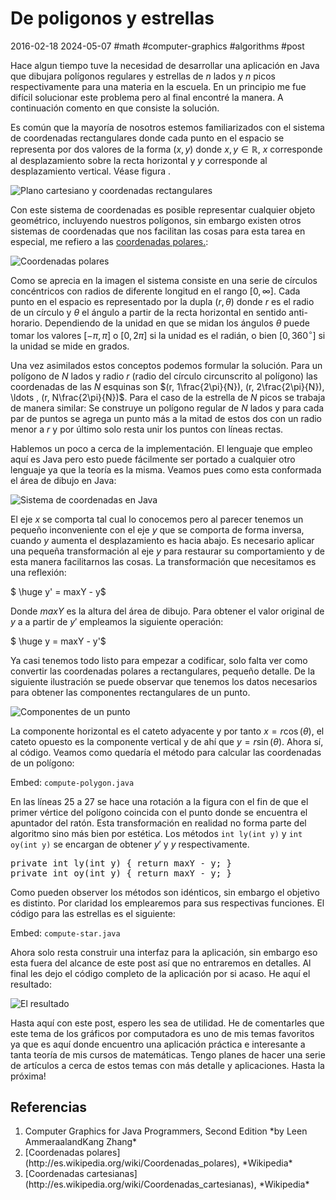 <!-- vim: set spelllang=es_mx: -->
# De poligonos y estrellas
2016-02-18 2024-05-07 #math #computer-graphics #algorithms #post

Hace algun tiempo tuve la necesidad de desarrollar una aplicación en Java que dibujara polígonos regulares y estrellas de $n$ lados y $n$ picos respectivamente para una materia en la escuela. En un principio me fue difícil solucionar este problema pero al final encontré la manera. A continuación comento en que consiste la solución.
 
Es común que la mayoría de nosotros estemos familiarizados con el sistema de coordenadas rectangulares donde cada punto en el espacio se representa por dos valores de la forma $(x, y)$ donde $x,y \in \mathbb{R}$, $x$ corresponde al desplazamiento sobre la recta horizontal y $y$ corresponde al desplazamiento vertical. Véase figura .

![Plano cartesiano y coordenadas rectangulares](/de-poligonos-y-estrellas/plano_cartesiano.png)

Con este sistema de coordenadas es posible representar cualquier objeto geométrico, incluyendo nuestros polígonos, sin embargo existen otros sistemas de coordenadas que nos facilitan las cosas para esta tarea en especial, me refiero a las [coordenadas polares.](http://es.wikipedia.org/wiki/Coordenadas_polares):

![Coordenadas polares](/de-poligonos-y-estrellas/coordenadas_polares.png)

Como se aprecia en la imagen el sistema consiste en una serie de círculos concéntricos con radios de diferente longitud en el rango $[0, \infty]$. Cada punto en el espacio es representado por la dupla $(r, \theta)$ donde $r$ es el radio de un círculo y $\theta$ el ángulo a partir de la recta horizontal en sentido anti-horario. Dependiendo de la unidad en que se midan los ángulos $\theta$ puede tomar los valores $[-\pi, \pi]$ o $[0, 2\pi]$ si la unidad es el radián, o bien $[0, 360^{\circ}]$ si la unidad se mide en grados.

Una vez asimilados estos conceptos podemos formular la solución. Para un polígono de $N$ lados y radio $r$ (radio del círculo circunscrito al polígono) las coordenadas de las $N$ esquinas son $(r, 1\frac{2\pi}{N}), (r, 2\frac{2\pi}{N}), \ldots , (r, N\frac{2\pi}{N})$. Para el caso de la estrella de $N$ picos se trabaja de manera similar: Se construye un polígono regular de $N$ lados y para cada par de puntos se agrega un punto más a la mitad de estos dos con un radio menor a $r$ y por último solo resta unir los puntos con líneas rectas.

Hablemos un poco a cerca de la implementación. El lenguaje que empleo aquí es Java pero esto puede fácilmente ser portado a cualquier otro lenguaje ya que la teoría es la misma. Veamos pues como esta conformada el área de dibujo en Java:

![Sistema de coordenadas en Java](/de-poligonos-y-estrellas/coordenadas_java.png)

El eje $x$ se comporta tal cual lo conocemos pero al parecer tenemos un pequeño inconveniente  con el eje $y$ que se comporta de forma inversa, cuando $y$ aumenta el desplazamiento es hacia abajo. Es necesario aplicar una pequeña transformación al eje $y$ para restaurar su comportamiento y de esta manera facilitarnos las cosas. La transformación que necesitamos es una reflexión:

$ \huge y' = maxY - y$

Donde $maxY$ es la altura del área de dibujo. Para obtener el valor original de $y$ a a partir de $y'$ empleamos la siguiente operación: 

$ \huge y = maxY - y'$

Ya casi tenemos todo listo para empezar a codificar, solo falta ver como convertir las coordenadas polares a rectangulares, pequeño detalle. De la siguiente ilustración se puede observar que tenemos los datos necesarios para obtener las componentes rectangulares de un punto.


![Componentes de un punto](/de-poligonos-y-estrellas/polar_a_rectangular.png)


La componente horizontal es el cateto adyacente y por tanto $x = r\cos(\theta)$, el cateto opuesto es la componente vertical y de ahí que $y = r\sin(\theta)$. Ahora sí, al código. Veamos como quedaría el método para calcular las coordenadas de un polígono:

Embed: `compute-polygon.java`

En las líneas 25 a 27 se hace una rotación a la figura con el fin de que el primer vértice del polígono coincida con el punto donde se encuentra el apuntador del ratón. Esta transformación en realidad no forma parte del algoritmo sino más bien por estética. Los métodos `int ly(int y)` y `int oy(int y)` se encargan de obtener $y'$ y $y$ respectivamente.

<pre lang="cpp" theme="slate" >
private int ly(int y) { return maxY - y; }
private int oy(int y) { return maxY - y; }
</pre>

Como pueden observer los métodos son idénticos, sin embargo el objetivo es distinto. Por claridad los emplearemos para sus respectivas funciones. El código para las estrellas es el siguiente:

Embed: `compute-star.java`

Ahora solo resta construir una interfaz para la aplicación, sin embargo eso esta fuera del alcance de este post así que no entraremos en detalles. Al final les dejo el código completo de la aplicación por si acaso. He aquí el resultado:

![El resultado](/de-poligonos-y-estrellas/polygon_test.png)

Hasta aquí con este post, espero les sea de utilidad. He de comentarles que este tema de los gráficos por computadora es uno de mis temas favoritos ya que es aquí donde encuentro una aplicación práctica e interesante a tanta teoría de mis cursos de matemáticas. Tengo planes de hacer una serie de artículos a cerca de estos temas con más detalle y aplicaciones. Hasta la próxima!

## Referencias

<ol>
  <li>Computer Graphics for Java Programmers, Second Edition *by Leen AmmeraalandKang Zhang*</li>
  <li>[Coordenadas polares](http://es.wikipedia.org/wiki/Coordenadas_polares), *Wikipedia*</li>
  <li>[Coordenadas cartesianas](http://es.wikipedia.org/wiki/Coordenadas_cartesianas), *Wikipedia*</li>
</ol>

